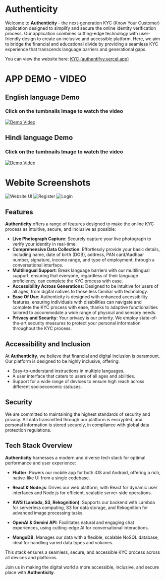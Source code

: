 
# Authenticity

Welcome to **Authenticity** - the next-generation KYC (Know Your Customer) application designed to simplify and secure the online identity verification process. Our application combines cutting-edge technology with user-friendly design to create an inclusive and accessible platform. Here, we aim to bridge the financial and educational divide by providing a seamless KYC experience that transcends language barriers and generational gaps.

You can view the website here: [KYC (authentifyy.vercel.app)](https://authentifyy.vercel.app/)


# APP DEMO - VIDEO
## English language Demo
### Click on the tumbnails Image to watch the video
[![Demo Video](./Screenshots/1.png)](./Screenshots/english.mp4)

## Hindi language Demo
### Click on the tumbnails Image to watch the video
[![Demo Video](./Screenshots/1.png)](./Screenshots/hindi.mp4)


# Webite Screenshots
![Website UI](./Screenshots/Authentify1.png)
![Register](./Screenshots/register.png)
![Login](./Screenshots/login.png)


## Features

**Authenticity** offers a range of features designed to make the online KYC process as intuitive, secure, and inclusive as possible:


- **Live Photograph Capture**: Securely capture your live photograph to verify your identity in real-time.
- **Comprehensive Data Collection**: Effortlessly provide your basic details, including name, date of birth (DOB), address, PAN card/Aadhaar number, signature, income range, and type of employment, through a conversational interface.
- **Multilingual Support**: Break language barriers with our multilingual support, ensuring that everyone, regardless of their language proficiency, can complete the KYC process with ease.
- **Accessibility Across Generations**: Designed to be intuitive for users of all ages, from digital natives to those less familiar with technology.
- **Ease Of Use**: Authenticity is designed with enhanced accessibility features, ensuring individuals with disabilities can navigate and complete the KYC process with ease, thanks to adaptive functionalities tailored to accommodate a wide range of physical and sensory needs.
- **Privacy and Security**: Your privacy is our priority. We employ state-of-the-art security measures to protect your personal information throughout the KYC process.


## Accessibility and Inclusion

At **Authenticity**, we believe that financial and digital inclusion is paramount. Our platform is designed to be highly inclusive, offering:

- Easy-to-understand instructions in multiple languages.
- A user interface that caters to users of all ages and abilities.
- Support for a wide range of devices to ensure high reach across different socioeconomic statuses.

## Security

We are committed to maintaining the highest standards of security and privacy. All data transmitted through our platform is encrypted, and personal information is stored securely, in compliance with global data protection regulations.

## Tech Stack Overview

**Authenticity** harnesses a modern and diverse tech stack for optimal performance and user experience:

- **Flutter**: Powers our mobile app for both iOS and Android, offering a rich, native-like UI from a single codebase.

- **React & Node.js**: Drives our web platform, with React for dynamic user interfaces and Node.js for efficient, scalable server-side operations.

- **AWS (Lambda, S3, Rekognition)**: Supports our backend with Lambda for serverless computing, S3 for data storage, and Rekognition for advanced image processing tasks.

- **OpenAI & Gemini API**: Facilitates natural and engaging chat experiences, using cutting-edge AI for conversational interactions.

- **MongoDB**: Manages our data with a flexible, scalable NoSQL database, ideal for handling varied data types and volumes.

This stack ensures a seamless, secure, and accessible KYC process across all devices and platforms.


Join us in making the digital world a more accessible, inclusive, and secure place with **Authenticity**.
